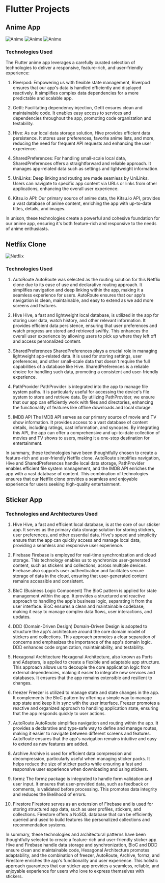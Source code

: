 # Flutter Projects

## Anime App

![Anime](images/anime-app-home1)
![Anime](images/anime-app-search1)
![Anime](images/anime-app-search2)

### Technologies Used

The Flutter anime app leverages a carefully curated selection of technologies to deliver a responsive, feature-rich, and user-friendly experience:

1. Riverpod: Empowering us with flexible state management, Riverpod ensures that our app's data is handled efficiently and displayed reactively. It simplifies complex data dependencies for a more predictable and scalable app.

2. GetIt: Facilitating dependency injection, GetIt ensures clean and maintainable code. It enables easy access to services and dependencies throughout the app, promoting code organization and testability.

3. Hive: As our local data storage solution, Hive provides efficient data persistence. It stores user preferences, favorite anime lists, and more, reducing the need for frequent API requests and enhancing the user experience.

4. SharedPreferences: For handling small-scale local data, SharedPreferences offers a straightforward and reliable approach. It manages app-related data such as settings and lightweight information.

5. UniLinks: Deep linking and routing are made seamless by UniLinks. Users can navigate to specific app content via URLs or links from other applications, enhancing the overall user experience.

6. Kitsu.io API: Our primary source of anime data, the Kitsu.io API, provides a vast database of anime content, enriching the app with up-to-date titles, details, and images.

In unison, these technologies create a powerful and cohesive foundation for our anime app, ensuring it's both feature-rich and responsive to the needs of anime enthusiasts.

## Netflix Clone

![Netflix](images/netflix_clone.png)

### Technologies Used

1. AutoRoute
AutoRoute was selected as the routing solution for this Netflix clone due to its ease of use and declarative routing approach. It simplifies navigation and deep linking within the app, making it a seamless experience for users. AutoRoute ensures that our app's navigation is clean, maintainable, and easy to extend as we add more screens and features.

2. Hive
Hive, a fast and lightweight local database, is utilized in the app for storing user data, watch history, and other relevant information. It provides efficient data persistence, ensuring that user preferences and watch progress are stored and retrieved swiftly. This enhances the overall user experience by allowing users to pick up where they left off and access personalized content.

3. SharedPreferences
SharedPreferences plays a crucial role in managing lightweight app-related data. It is used for storing settings, user preferences, and other small-scale data that doesn't require the full capabilities of a database like Hive. SharedPreferences is a reliable choice for handling such data, promoting a consistent and user-friendly experience.

4. PathProvider
PathProvider is integrated into the app to manage file system paths. It is particularly useful for accessing the device's file system to store and retrieve data. By utilizing PathProvider, we ensure that our app can efficiently work with files and directories, enhancing the functionality of features like offline downloads and local storage.

5. IMDB API
The IMDB API serves as our primary source of movie and TV show information. It provides access to a vast database of content details, including ratings, cast information, and synopses. By integrating this API, the app can offer a comprehensive and up-to-date collection of movies and TV shows to users, making it a one-stop destination for entertainment.

In summary, these technologies have been thoughtfully chosen to create a feature-rich and user-friendly Netflix clone. AutoRoute simplifies navigation, Hive and SharedPreferences handle local data storage, PathProvider enables efficient file system management, and the IMDB API enriches the app with a vast database of content. This combination of technologies ensures that our Netflix clone provides a seamless and enjoyable experience for users seeking high-quality entertainment.

## Sticker App

### Technologies and Architectures Used

1. Hive
Hive, a fast and efficient local database, is at the core of our sticker app. It serves as the primary data storage solution for storing stickers, user preferences, and other essential data. Hive's speed and simplicity ensure that the app can quickly access and manage local data, providing a seamless and responsive user experience.

2. Firebase
Firebase is employed for real-time synchronization and cloud storage. This technology enables us to synchronize user-generated content, such as stickers and collections, across multiple devices. Firebase also supports user authentication and facilitates secure storage of data in the cloud, ensuring that user-generated content remains accessible and consistent.

3. BloC (Business Logic Component)
The BloC pattern is applied for state management within the app. It provides a structured and reactive approach to handling the app's business logic, separating it from the user interface. BloC ensures a clean and maintainable codebase, making it easy to manage complex data flows, user interactions, and updates.

4. DDD (Domain-Driven Design)
Domain-Driven Design is adopted to structure the app's architecture around the core domain model of stickers and collections. This approach promotes a clear separation of concerns and emphasizes the importance of the app's domain logic. DDD enhances code organization, maintainability, and testability.

5. Hexagonal Architecture
Hexagonal Architecture, also known as Ports and Adapters, is applied to create a flexible and adaptable app structure. This approach allows us to decouple the core application logic from external dependencies, making it easier to integrate new services and databases. It ensures that the app remains extensible and resilient to changes.

6. freezer
Freezer is utilized to manage state and state changes in the app. It complements the BloC pattern by offering a simple way to manage app state and keep it in sync with the user interface. Freezer promotes a reactive and organized approach to handling application state, ensuring that the app responds quickly to user actions.

7. AutoRoute
AutoRoute simplifies navigation and routing within the app. It provides a declarative and type-safe way to define and manage routes, making it easier to navigate between different screens and features. AutoRoute ensures that the app's navigation remains intuitive and easy to extend as new features are added.

8. Archive
Archive is used for efficient data compression and decompression, particularly useful when managing sticker packs. It helps reduce the size of sticker packs while ensuring a fast and responsive user experience when downloading and using stickers.

9. formz
The formz package is integrated to handle form validation and user input. It ensures that user-provided data, such as feedback or comments, is validated before processing. This promotes data integrity and reduces the likelihood of errors.

10. Firestore
Firestore serves as an extension of Firebase and is used for storing structured app data, such as user profiles, stickers, and collections. Firestore offers a NoSQL database that can be efficiently queried and used to build features like personalized collections and recommendation systems.

In summary, these technologies and architectural patterns have been thoughtfully selected to create a feature-rich and user-friendly sticker app. Hive and Firebase handle data storage and synchronization, BloC and DDD ensure clean and maintainable code, Hexagonal Architecture promotes adaptability, and the combination of freezer, AutoRoute, Archive, formz, and Firestore enriches the app's functionality and user experience. This holistic approach guarantees that our sticker app provides a seamless, reliable, and enjoyable experience for users who love to express themselves with stickers.
